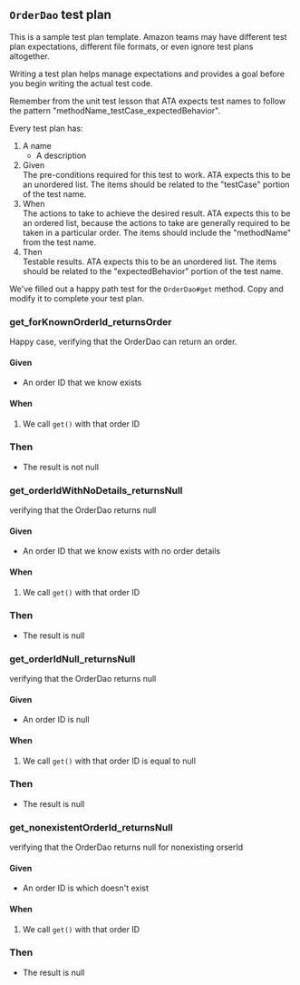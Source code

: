 ## `OrderDao` test plan
This is a sample test plan template. Amazon teams may have different test plan
expectations, different file formats, or even ignore test plans altogether.

Writing a test plan helps manage expectations and provides a goal before you
begin writing the actual test code.

Remember from the unit test lesson that ATA expects test names to follow the
pattern "methodName_testCase_expectedBehavior".

Every test plan has:
1. A name
    * A description
2. Given  
   The pre-conditions required for this test to work.
   ATA expects this to be an unordered list. The items should be
   related to the "testCase" portion of the test name.
3. When  
   The actions to take to achieve the desired result.
   ATA expects this to be an ordered list, because the actions to take are
   generally required to be taken in a particular order.
   The items should include the "methodName" from the test name.
4. Then  
   Testable results.
   ATA expects this to be an unordered list. The items should be
   related to the "expectedBehavior" portion of the test name.

We've filled out a happy path test for the `OrderDao#get` method.
Copy and modify it to complete your test plan.

### get_forKnownOrderId_returnsOrder
Happy case, verifying that the OrderDao can return an order.

#### Given
* An order ID that we know exists

#### When
1. We call `get()` with that order ID

### Then
* The result is not null

### get_orderIdWithNoDetails_returnsNull
verifying that the OrderDao returns null

#### Given
* An order ID that we know exists with no order details

#### When
1. We call `get()` with that order ID

### Then
* The result is  null

### get_orderIdNull_returnsNull
verifying that the OrderDao returns null

#### Given
* An order ID is null

#### When
1. We call `get()` with that order ID is equal to null

### Then
* The result is  null

### get_nonexistentOrderId_returnsNull
verifying that the OrderDao returns null for nonexisting orserId

#### Given
* An order ID is which doesn't exist

#### When
1. We call `get()` with that order ID 

### Then
* The result is  null